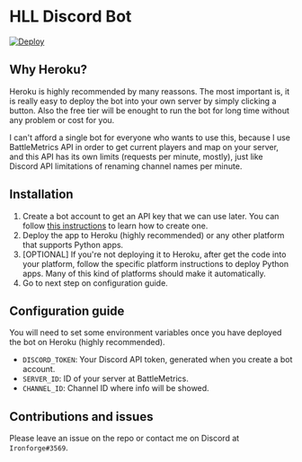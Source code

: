 # HLL Discord Bot

[![Deploy](https://www.herokucdn.com/deploy/button.svg)](https://heroku.com/deploy)

## Why Heroku?

Heroku is highly recommended by many reassons. The most important is, it is really easy to deploy the bot into your own server by simply clicking a button. Also the free tier will be enought to run the bot for long time without any problem or cost for you.

I can't afford a single bot for everyone who wants to use this, because I use BattleMetrics API in order to get current players and map on your server, and this API has its own limits (requests per minute, mostly), just like Discord API limitations of renaming channel names per minute.

## Installation

1. Create a bot account to get an API key that we can use later. You can follow [this instructions](https://discordpy.readthedocs.io/en/latest/discord.html) to learn how to create one.
2. Deploy the app to Heroku (highly recommended) or any other platform that supports Python apps.
3. [OPTIONAL] If you're not deploying it to Heroku, after get the code into your platform, follow the specific platform instructions to deploy Python apps. Many of this kind of platforms should make it automatically.
4. Go to next step on configuration guide.

## Configuration guide

You will need to set some environment variables once you have deployed the bot on Heroku (highly recommended).

* `DISCORD_TOKEN`: Your Discord API token, generated when you create a bot account.
* `SERVER_ID`: ID of your server at BattleMetrics.
* `CHANNEL_ID`: Channel ID where info will be showed.

## Contributions and issues

Please leave an issue on the repo or contact me on Discord at `Ironforge#3569`.
